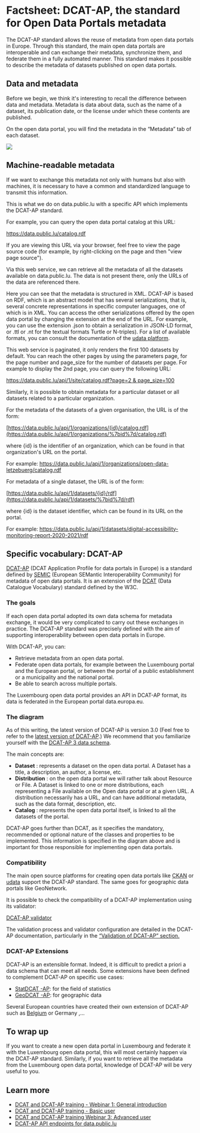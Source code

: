 # Factsheet: DCAT-AP, the standard for Open Data Portals metadata

The DCAT-AP standard allows the reuse of metadata from open data portals in Europe. Through this standard, the main open data portals are interoperable and can exchange their metadata, synchronize them, and federate them in a fully automated manner. This standard makes it possible to describe the metadata of datasets published on open data portals.

## Data and metadata

Before we begin, we think it's interesting to recall the difference between data and metadata. Metadata is data about data, such as the name of a dataset, its publication date, or the license under which these contents are published.

On the open data portal, you will find the metadata in the “Metadata” tab of each dataset.

![](https://data.public.lu/fr/pages/fact-sheets/data-quality-metadata.png)

## Machine-readable metadata

If we want to exchange this metadata not only with humans but also with machines, it is necessary to have a common and standardized language to transmit this information.

This is what we do on data.public.lu with a specific API which implements the DCAT-AP standard.

For example, you can query the open data portal catalog at this URL:

<https://data.public.lu/catalog.rdf>

If you are viewing this URL via your browser, feel free to view the page source code (for example, by right-clicking on the page and then "view page source").

Via this web service, we can retrieve all the metadata of all the datasets available on data.public.lu. The data is not present there, only the URLs of the data are referenced there.

Here you can see that the metadata is structured in XML. DCAT-AP is based on RDF, which is an abstract model that has several serializations, that is, several concrete representations in specific computer languages, one of which is in XML. You can access the other serializations offered by the open data portal by changing the extension at the end of the URL. For example, you can use the extension .json to obtain a serialization in JSON-LD format, or .ttl or .nt for the textual formats Turtle or N-triples). For a list of available formats, you can consult the documentation of the [udata platform](https://udata.readthedocs.io/en/stable/rdf/).

This web service is paginated, it only renders the first 100 datasets by default. You can reach the other pages by using the parameters page, for the page number and page_size for the number of datasets per page. For example to display the 2nd page, you can query the following URL:

[https://data.public.lu/api/1/site/catalog.rdf?page=2 & page_size=100](https://data.public.lu/api/1/site/catalog.rdf?page=2&page_size=100)

Similarly, it is possible to obtain metadata for a particular dataset or all datasets related to a particular organization.

For the metadata of the datasets of a given organisation, the URL is of the form:

[https://data.public.lu/api/1/organizations/{id}/catalog.rdf​](https://data.public.lu/api/1/organizations/%7bid%7d/catalog.rdf)

where {id} is the identifier of an organization, which can be found in that organization's URL on the portal.

For example: <https://data.public.lu/api/1/organizations/open-data-letzebuerg/catalog.rdf>

For metadata of a single dataset, the URL is of the form:

[https://data.public.lu/api/1/datasets/{id}/rdf​](https://data.public.lu/api/1/datasets/%7bid%7d/rdf)

where {id} is the dataset identifier, which can be found in its URL on the portal.

For example: <https://data.public.lu/api/1/datasets/digital-accessibility-monitoring-report-2020-2021/rdf>

## Specific vocabulary: DCAT-AP

[DCAT-AP](https://semiceu.github.io/DCAT-AP/releases/3.0.0/) (DCAT Application Profile for data portals in Europe) is a standard defined by [SEMIC](https://interoperable-europe.ec.europa.eu/collection/semic-support-centre) (European SEMantic Interoperability Community) for metadata of open data portals. It is an extension of the [DCAT](https://www.w3.org/TR/vocab-dcat-3/) (Data Catalogue Vocabulary) standard defined by the W3C.

### The goals

If each open data portal adopted its own data schema for metadata exchange, it would be very complicated to carry out these exchanges in practice. The DCAT-AP standard was precisely defined with the aim of supporting interoperability between open data portals in Europe.

With DCAT-AP, you can:

- Retrieve metadata from an open data portal.
- Federate open data portals, for example between the Luxembourg portal and the European portal, or between the portal of a public establishment or a municipality and the national portal.
- Be able to search across multiple portals.

The Luxembourg open data portal provides an API in DCAT-AP format, its data is federated in the European portal data.europa.eu.

### The diagram

As of this writing, the latest version of DCAT-AP is version 3.0 (Feel free to refer to the [latest version of DCAT-AP](https://github.com/SEMICeu/DCAT-AP/releases).) We recommend that you familiarize yourself with the [DCAT-AP 3 data schema](https://semiceu.github.io/DCAT-AP/releases/3.0.0/#application-profile-diagram).

The main concepts are:

- **Dataset** : represents a dataset on the open data portal. A Dataset has a title, a description, an author, a license, etc.
- **Distribution** : on the open data portal we will rather talk about Resource or File. A Dataset is linked to one or more distributions, each representing a File available on the Open data portal or at a given URL. A distribution necessarily has a URL, and can have additional metadata, such as the data format, description, etc.
- **Catalog** : represents the open data portal itself, is linked to all the datasets of the portal.

DCAT-AP goes further than DCAT, as it specifies the mandatory, recommended or optional nature of the classes and properties to be implemented. This information is specified in the diagram above and is important for those responsible for implementing open data portals.

### Compatibility

The main open source platforms for creating open data portals like [CKAN](https://ckan.org/) or [udata](https://udata.readthedocs.io) support the DCAT-AP standard. The same goes for geographic data portals like GeoNetwork.

It is possible to check the compatibility of a DCAT-AP implementation using its validator:

[DCAT-AP validator](https://www.itb.ec.europa.eu/shacl/dcat-ap/upload)

The validation process and validator configuration are detailed in the DCAT-AP documentation, particularly in the [“Validation of DCAT-AP” section.](https://semiceu.github.io/DCAT-AP/releases/3.0.0/#validation-of-dcat-ap)

### DCAT-AP Extensions

DCAT-AP is an extensible format. Indeed, it is difficult to predict a priori a data schema that can meet all needs. Some extensions have been defined to complement DCAT-AP on specific use cases:

- [StatDCAT -AP](https://joinup.ec.europa.eu/collection/semic-support-centre/solution/statdcat-application-profile-data-portals-europe): for the field of statistics
- [GeoDCAT -AP](https://semiceu.github.io/GeoDCAT-AP/releases/): for geographic data

Several European countries have created their own extension of DCAT-AP such as [Belgium](http://dcat.be/) or Germany [,](https://www.dcat-ap.de/)...

## To wrap up

If you want to create a new open data portal in Luxembourg and federate it with the Luxembourg open data portal, this will most certainly happen via the DCAT-AP standard. Similarly, if you want to retrieve all the metadata from the Luxembourg open data portal, knowledge of DCAT-AP will be very useful to you.

## Learn more

- [DCAT and DCAT-AP training - Webinar 1: General introduction](https://www.youtube.com/watch?v=_JB93__aj_M)
- [DCAT and DCAT-AP training - Basic user](https://www.youtube.com/watch?v=Za1XgjisosM)
- [DCAT and DCAT-AP training Webinar 3: Advanced user](https://www.youtube.com/watch?v=etUu24hNgz4)
- [DCAT-AP API endpoints for data.public.lu](https://data.public.lu/fr/datasets/dcat-ap-api-endpoints-for-data-public-lu/)
